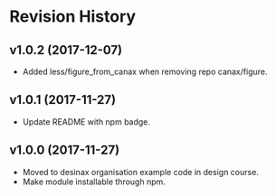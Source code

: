 Revision History
=======================

v1.0.2 (2017-12-07)
------------------------

* Added less/figure_from_canax when removing repo canax/figure.


v1.0.1 (2017-11-27)
------------------------

* Update README with npm badge.


v1.0.0 (2017-11-27)
------------------------

* Moved to desinax organisation example code in design course.
* Make module installable through npm.
